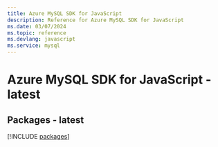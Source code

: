```yaml
---
title: Azure MySQL SDK for JavaScript
description: Reference for Azure MySQL SDK for JavaScript
ms.date: 03/07/2024
ms.topic: reference
ms.devlang: javascript
ms.service: mysql
---
```

# Azure MySQL SDK for JavaScript - latest
## Packages - latest
[!INCLUDE [packages](mysql-index.md)]